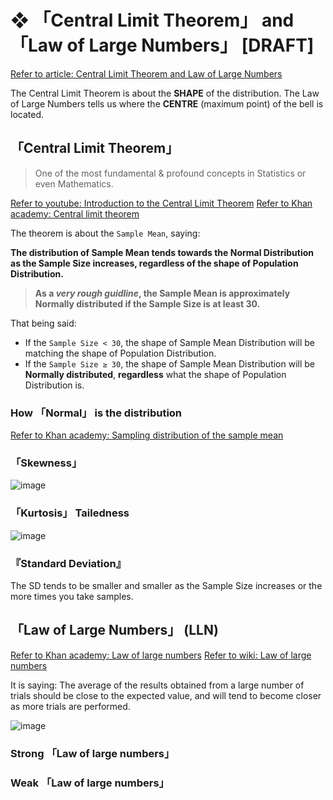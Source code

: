 #  ❖ 「Central Limit Theorem」 and 「Law of Large Numbers」 [DRAFT]

[Refer to article: Central Limit Theorem and Law of Large Numbers](http://mathcentral.uregina.ca/QQ/database/QQ.09.99/yam1.html)

The Central Limit Theorem is about the **SHAPE** of the distribution.
The Law of Large Numbers tells us where the **CENTRE** (maximum point) of the bell is located. 


## 「Central Limit Theorem」

> One of the most fundamental & profound concepts in Statistics or even Mathematics.

[Refer to youtube: Introduction to the Central Limit Theorem](https://www.youtube.com/watch?v=Pujol1yC1_A)
[Refer to Khan academy: Central limit theorem](https://www.khanacademy.org/math/statistics-probability/sampling-distributions-library/modal/v/central-limit-theorem)

The theorem is about the `Sample Mean`, saying:

**The distribution of Sample Mean tends towards the Normal Distribution as the Sample Size increases, regardless of the shape of Population Distribution.**

> **As a _very rough guidline_, the Sample Mean is approximately Normally distributed if the Sample Size is at least 30.**

That being said:
- If the `Sample Size < 30`, the shape of Sample Mean Distribution will be matching the shape of Population Distribution.
- If the `Sample Size ≥ 30`, the shape of Sample Mean Distribution will be **Normally distributed**, **regardless** what the shape of Population Distribution is.


### How 「Normal」 is the distribution

[Refer to Khan academy: Sampling distribution of the sample mean](https://www.khanacademy.org/math/statistics-probability/sampling-distributions-library/modal/v/sampling-distribution-of-the-sample-mean)

### 「Skewness」

![image](https://user-images.githubusercontent.com/14041622/44946779-5c4f4a00-ae35-11e8-8ea3-f303a49f9f0d.png)


### 「Kurtosis」 Tailedness

![image](https://user-images.githubusercontent.com/14041622/44946775-50638800-ae35-11e8-8ee8-003f7011e108.png)


### 『Standard Deviation』
The SD tends to be smaller and smaller as the Sample Size increases or the more times you take samples.



## 「Law of Large Numbers」 (LLN)

[Refer to Khan academy: Law of large numbers](https://www.khanacademy.org/math/statistics-probability/random-variables-stats-library/modal/v/law-of-large-numbers)
[Refer to wiki: Law of large numbers](https://www.wikiwand.com/en/Law_of_large_numbers)

It is saying:
The average of the results obtained from a large number of trials should be close to the expected value, and will tend to become closer as more trials are performed.

![image](https://user-images.githubusercontent.com/14041622/44711924-1cf5c600-aae2-11e8-8ad2-d77ee41366d1.png)


### Strong 「Law of large numbers」


### Weak 「Law of large numbers」


